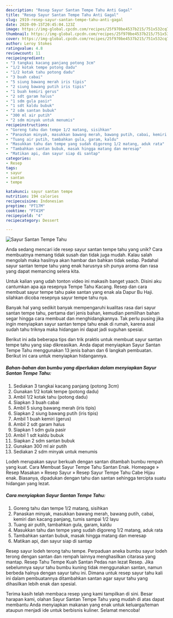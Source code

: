 ```yaml
---
description: "Resep Sayur Santan Tempe Tahu Anti Gagal"
title: "Resep Sayur Santan Tempe Tahu Anti Gagal"
slug: 2919-resep-sayur-santan-tempe-tahu-anti-gagal
date: 2020-09-15T20:45:04.123Z
image: https://img-global.cpcdn.com/recipes/25f970be4537b215/751x532cq70/sayur-santan-tempe-tahu-foto-resep-utama.jpg
thumbnail: https://img-global.cpcdn.com/recipes/25f970be4537b215/751x532cq70/sayur-santan-tempe-tahu-foto-resep-utama.jpg
cover: https://img-global.cpcdn.com/recipes/25f970be4537b215/751x532cq70/sayur-santan-tempe-tahu-foto-resep-utama.jpg
author: Leroy Stokes
ratingvalue: 4.8
reviewcount: 11
recipeingredient:
- "3 tangkai kacang panjang potong 3cm"
- "1/2 kotak tempe potong dadu"
- "1/2 kotak tahu potong dadu"
- "3 buah cabai"
- "5 siung bawang merah iris tipis"
- "2 siung bawang putih iris tipis"
- "1 buah kemiri gerus"
- "2 sdt garam halus"
- "1 sdm gula pasir"
- "1 sdt kaldu bubuk"
- "2 sdm santan bubuk"
- "300 ml air putih"
- "2 sdm minyak untuk menumis"
recipeinstructions:
- "Goreng tahu dan tempe 1/2 matang, sisihkan"
- "Panaskan minyak, masukkan bawang merah, bawang putih, cabai, kemiri dan kacang panjang, tumis sampai 1/2 layu"
- "Tuang air putih, tambahkan gula, garam, kaldu"
- "Masukkan tahu dan tempe yang sudah digoreng 1/2 matang, aduk rata"
- "Tambahkan santan bubuk, masak hingga matang dan meresap"
- "Matikan api, dan sayur siap di santap"
categories:
- Resep
tags:
- sayur
- santan
- tempe

katakunci: sayur santan tempe 
nutrition: 194 calories
recipecuisine: Indonesian
preptime: "PT17M"
cooktime: "PT41M"
recipeyield: "4"
recipecategory: Dessert

---
```



![Sayur Santan Tempe Tahu](https://img-global.cpcdn.com/recipes/25f970be4537b215/751x532cq70/sayur-santan-tempe-tahu-foto-resep-utama.jpg)

Anda sedang mencari ide resep sayur santan tempe tahu yang unik? Cara membuatnya memang tidak susah dan tidak juga mudah. Kalau salah mengolah maka hasilnya akan hambar dan bahkan tidak sedap. Padahal sayur santan tempe tahu yang enak harusnya sih punya aroma dan rasa yang dapat memancing selera kita.

Untuk kalian yang udah tonton video ini makasih banget yaach. Disini aku cantumkan apa aja resepnya Tempe Tahu Kacang. Resep dan cara membuat sayur tempe tahu pake santan yang enak ala Dapur Bu Haji. silahkan dicoba resepnya sayur tempe tahu nya.

Banyak hal yang sedikit banyak mempengaruhi kualitas rasa dari sayur santan tempe tahu, pertama dari jenis bahan, kemudian pemilihan bahan segar hingga cara membuat dan menghidangkannya. Tak perlu pusing jika ingin menyiapkan sayur santan tempe tahu enak di rumah, karena asal sudah tahu triknya maka hidangan ini dapat jadi suguhan spesial.


Berikut ini ada beberapa tips dan trik praktis untuk membuat sayur santan tempe tahu yang siap dikreasikan. Anda dapat menyiapkan Sayur Santan Tempe Tahu menggunakan 13 jenis bahan dan 6 langkah pembuatan. Berikut ini cara untuk menyiapkan hidangannya.

<!--inarticleads1-->

##### Bahan-bahan dan bumbu yang diperlukan dalam menyiapkan Sayur Santan Tempe Tahu:

1. Sediakan 3 tangkai kacang panjang (potong 3cm)
1. Gunakan 1/2 kotak tempe (potong dadu)
1. Ambil 1/2 kotak tahu (potong dadu)
1. Siapkan 3 buah cabai
1. Ambil 5 siung bawang merah (iris tipis)
1. Siapkan 2 siung bawang putih (iris tipis)
1. Ambil 1 buah kemiri (gerus)
1. Ambil 2 sdt garam halus
1. Siapkan 1 sdm gula pasir
1. Ambil 1 sdt kaldu bubuk
1. Siapkan 2 sdm santan bubuk
1. Gunakan 300 ml air putih
1. Sediakan 2 sdm minyak untuk menumis


Lodeh merupakan sayur berkuah dengan santan ditambah bumbu rempah yang kuat. Cara Membuat Sayur Tempe Tahu Santan Enak. Homepage » Resep Masakan » Resep Sayur » Resep Sayur Tempe Tahu Cabe Hijau enak. Biasanya, dipadukan dengan tahu dan santan sehingga tercipta suatu hidangan yang lezat. 

<!--inarticleads2-->

##### Cara menyiapkan Sayur Santan Tempe Tahu:

1. Goreng tahu dan tempe 1/2 matang, sisihkan
1. Panaskan minyak, masukkan bawang merah, bawang putih, cabai, kemiri dan kacang panjang, tumis sampai 1/2 layu
1. Tuang air putih, tambahkan gula, garam, kaldu
1. Masukkan tahu dan tempe yang sudah digoreng 1/2 matang, aduk rata
1. Tambahkan santan bubuk, masak hingga matang dan meresap
1. Matikan api, dan sayur siap di santap


Resep sayur lodeh terong tahu tempe. Perpaduan aneka bumbu sayur lodeh terong dengan santan dan rempah lainnya menghasilkan citarasa yang mantap. Resep Tahu Tempe Kuah Santan Pedas nan lezat Resep. Jika sebelumnya sayur tahu bumbu kuning tidak menggunakan santan, namun berbeda halnya dengan sayur tahu ini. Dimana untuk resep sayur tahu kali ini dalam pembuatannya ditambahkan santan agar sayur tahu yang dihasilkan lebih enak dan spesial. 

Terima kasih telah membaca resep yang kami tampilkan di sini. Besar harapan kami, olahan Sayur Santan Tempe Tahu yang mudah di atas dapat membantu Anda menyiapkan makanan yang enak untuk keluarga/teman ataupun menjadi ide untuk berbisnis kuliner. Selamat mencoba!
